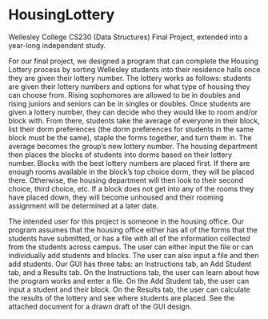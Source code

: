 # HousingLottery
Wellesley College CS230 (Data Structures) Final Project, extended into a year-long independent study. 

For our final project, we designed a program that can complete the Housing Lottery process by sorting Wellesley students into their residence halls once they are given their lottery number. The lottery works as follows: students are given their lottery numbers and options for what type of housing they can choose from. Rising sophomores are allowed to be in doubles and rising juniors and seniors can be in singles or doubles. Once students are given a lottery number, they can decide who they would like to room and/or block with. From there, students take the average of everyone in their block, list their dorm preferences (the dorm preferences for students in the same block must be the same), staple the forms together, and turn them in. The average becomes the group’s new lottery number. The housing department then places the blocks of students into dorms based on their lottery number. Blocks with the best lottery numbers are placed first. If there are enough rooms available in the block’s top choice dorm, they will be placed there. Otherwise, the housing department will then look to their second choice, third choice, etc. If a block does not get into any of the rooms they have placed down, they will become unhoused and their rooming assignment will be determined at a later date.

The intended user for this project is someone in the housing office. Our program assumes that the housing office either has all of the forms that the students have submitted, or has a file with all of the information collected from the students across campus. The user can either input the file or can individually add students and blocks. The user can also input a file and then add students. Our GUI has three tabs: an Instructions tab, an Add Student tab, and a Results tab. On the Instructions tab, the user can learn about how the program works and enter a file. On the Add Student tab, the user can input a student and their block. On the Results tab, the user can calculate the results of the lottery and see where students are placed. See the attached document for a drawn draft of the GUI design.

